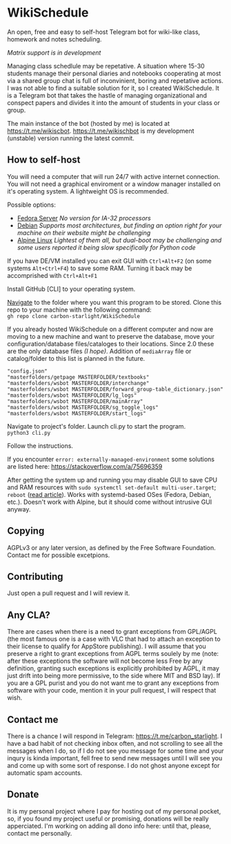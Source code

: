 # WikiSchedule
An open, free and easy to self-host Telegram bot for wiki-like class, homework and notes scheduling.

_Matrix support is in development_

Managing class schedlule may be repetative. A situation where 15-30 students manage their personal diaries and notebooks cooperating at most via a shared group chat is full of inconvinient, boring and repetative actions. I was not able to find a suitable solution for it, so I created WikiSchedule. It is a Telegram bot that takes the hastle of managing organizational and conspect papers and divides it into the amount of students in your class or group.

The main instance of the bot (hosted by me) is located at https://t.me/wikiscbot. https://t.me/wikischbot is my development (unstable) version running the latest commit.

## How to self-host
You will need a computer that will run 24/7 with active internet connection. You will not need a graphical enviroment or a window manager installed on it's operating system. A lightweight OS is recommended.

Possible options:

- [Fedora Server](https://fedoraproject.org/) *No version for IA-32 processors*
- [Debian](https://www.debian.org/) *Supports most architectures, but finding an option right for your machine on their website might be challenging*
- [Alpine Linux](https://www.alpinelinux.org/) *Lightest of them all, but dual-boot may be challenging and some users reported it being slow specifically for Python code*

If you have DE/VM installed you can exit GUI with `Ctrl+Alt+F2` (on some systems `Alt+Ctrl+F4`) to save some RAM. Turning it back may be accomprished with `Ctrl+Alt+F1`

Install GitHub [CLI] to your operating system. 

[Navigate](https://andysbrainbook.readthedocs.io/en/latest/unix/Unix_01_Navigation.html) to the folder where you want this program to be stored. Clone this repo to your machine with the following command:  
`gh repo clone carbon-starlight/WikiSchedule`

If you already hosted WikiSchedule on a different computer and now are moving to a new machine and want to preserve the database, move your configuration/database files/cataloges to their locations. Since 2.0 these are the only database files _(I hope)_. Addition of `mediaArray` file or catalog/folder to this list is planned in the future.  

```
"config.json"
"masterfolders/getpage MASTERFOLDER/textbooks"
"masterfolders/wsbot MASTERFOLDER/interchange"
"masterfolders/wsbot MASTERFOLDER/forward_group-table_dictionary.json"
"masterfolders/wsbot MASTERFOLDER/lg_logs"
"masterfolders/wsbot MASTERFOLDER/mainArray"
"masterfolders/wsbot MASTERFOLDER/sg_toggle_logs"
"masterfolders/wsbot MASTERFOLDER/start_logs"
```

Navigate to project's folder. Launch cli.py to start the program.  
`python3 cli.py`

Follow the instructions.

If you encounter `error: externally-managed-environment` some solutions are listed here: https://stackoverflow.com/a/75696359

After getting the system up and running you may disable GUI to save CPU and RAM resources with `sudo systemctl set-default multi-user.target`; `reboot` ([read article](https://www.cyberciti.biz/faq/switch-boot-target-to-text-gui-in-systemd-linux/)). Works with systemd-based OSes (Fedora, Debian, etc.). Doesn't work with Alpine, but it should come without intrusive GUI anyway.

## Copying
AGPLv3 or any later version, as defined by the Free Software Foundation. Contact me for possible excetpions.

## Contributing
Just open a pull request and I will review it.

## Any CLA?
There are cases when there is a need to grant exceptions from GPL/AGPL (the most famous one is a case with VLC that had to attach an exception to their license to qualify for AppStore publishing). I will assume that you preserve a right to grant exceptions from AGPL terms soulely by me (note: after these exceptions the software will not become less Free by any definition, granting such exceptions is explicitly prohibited by AGPL, it may just drift into being more permissive, to the side where MIT and BSD lay). If you are a GPL purist and you do not want me to grant any exceptions from software with your code, mention it in your pull request, I will respect that wish.

## Contact me
There is a chance I will respond in Telegram: https://t.me/carbon_starlight. I have a bad habit of not checking inbox often, and not scrolling to see all the messages when I do, so if I do not see you message for some time and your inqury is kinda important, fell free to send new messages until I will see you and come up with some sort of response. I do not ghost anyone except for automatic spam accounts.

## Donate
It is my personal project where I pay for hosting out of my personal pocket, so, if you found my project useful or promising, donations will be really apperciated. I'm working on adding all dono info here: until that, please, contact me personally.
